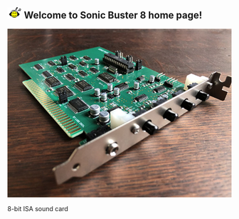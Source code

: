 ## ![Music](/pics/facemusic.gif) Welcome to Sonic Buster 8 home page!

![Sonic Buster 8](/pics/sb8b.jpg)

8-bit ISA sound card
